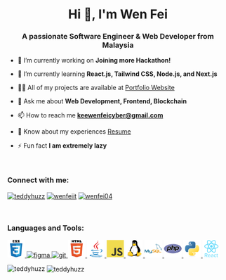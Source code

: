 <h1 align="center">Hi 👋, I'm Wen Fei</h1>
<h3 align="center">A passionate Software Engineer & Web Developer from Malaysia</h3>

- 🔭 I’m currently working on **Joining more Hackathon!**

- 🌱 I’m currently learning **React.js, Tailwind CSS, Node.js, and Next.js**

- 👨‍💻 All of my projects are available at [Portfolio Website](https://my-portfolio-six-plum-17.vercel.app/)

- 💬 Ask me about **Web Development, Frontend, Blockchain**

- 📫 How to reach me **keewenfeicyber@gmail.com**

- 📄 Know about my experiences [Resume](https://drive.google.com/file/d/1UZD7M7FGZy9aXGFmeA79PkIZ0GDutuxk/view?usp=sharing)

- ⚡ Fun fact **I am extremely lazy**

<br>
<h3 align="left">Connect with me:</h3>
<p align="left">
<a href="https://twitter.com/teddyhuzz" target="blank"><img align="center" src="https://raw.githubusercontent.com/rahuldkjain/github-profile-readme-generator/master/src/images/icons/Social/twitter.svg" alt="teddyhuzz" height="30" width="40" /></a>
<a href="https://linkedin.com/in/swenfei" target="blank"><img align="center" src="https://raw.githubusercontent.com/rahuldkjain/github-profile-readme-generator/master/src/images/icons/Social/linked-in-alt.svg" alt="wenfeiit" height="30" width="40" /></a>
<a href="https://instagram.com/wenfei04" target="blank"><img align="center" src="https://raw.githubusercontent.com/rahuldkjain/github-profile-readme-generator/master/src/images/icons/Social/instagram.svg" alt="wenfei04" height="30" width="40" /></a>
</p>

<br>
<h3 align="left">Languages and Tools:</h3>
<p align="left"> <a href="https://www.w3schools.com/css/" target="_blank" rel="noreferrer"> <img src="https://raw.githubusercontent.com/devicons/devicon/master/icons/css3/css3-original-wordmark.svg" alt="css3" width="40" height="40"/> </a> <a href="https://www.figma.com/" target="_blank" rel="noreferrer"> <img src="https://www.vectorlogo.zone/logos/figma/figma-icon.svg" alt="figma" width="40" height="40"/> </a> <a href="https://git-scm.com/" target="_blank" rel="noreferrer"> <img src="https://www.vectorlogo.zone/logos/git-scm/git-scm-icon.svg" alt="git" width="40" height="40"/> </a> <a href="https://www.w3.org/html/" target="_blank" rel="noreferrer"> <img src="https://raw.githubusercontent.com/devicons/devicon/master/icons/html5/html5-original-wordmark.svg" alt="html5" width="40" height="40"/> </a> <a href="https://www.java.com" target="_blank" rel="noreferrer"> <img src="https://raw.githubusercontent.com/devicons/devicon/master/icons/java/java-original.svg" alt="java" width="40" height="40"/> </a> <a href="https://developer.mozilla.org/en-US/docs/Web/JavaScript" target="_blank" rel="noreferrer"> <img src="https://raw.githubusercontent.com/devicons/devicon/master/icons/javascript/javascript-original.svg" alt="javascript" width="40" height="40"/> </a> <a href="https://www.linux.org/" target="_blank" rel="noreferrer"> <img src="https://raw.githubusercontent.com/devicons/devicon/master/icons/linux/linux-original.svg" alt="linux" width="40" height="40"/> </a> <a href="https://www.mysql.com/" target="_blank" rel="noreferrer"> <img src="https://raw.githubusercontent.com/devicons/devicon/master/icons/mysql/mysql-original-wordmark.svg" alt="mysql" width="40" height="40"/> </a> <a href="https://www.php.net" target="_blank" rel="noreferrer"> <img src="https://raw.githubusercontent.com/devicons/devicon/master/icons/php/php-original.svg" alt="php" width="40" height="40"/> </a> <a href="https://www.python.org" target="_blank" rel="noreferrer"> <img src="https://raw.githubusercontent.com/devicons/devicon/master/icons/python/python-original.svg" alt="python" width="40" height="40"/> </a> <a href="https://reactjs.org/" target="_blank" rel="noreferrer"> <img src="https://raw.githubusercontent.com/devicons/devicon/master/icons/react/react-original-wordmark.svg" alt="react" width="40" height="40"/> </a> </p>

<p><img align="left" src="https://github-readme-stats.vercel.app/api/top-langs?username=teddyhuzz&show_icons=true&locale=en&layout=compact" alt="teddyhuzz" /></p>

<p>&nbsp;<img align="center" src="https://github-readme-stats.vercel.app/api?username=teddyhuzz&show_icons=true&locale=en" alt="teddyhuzz" /></p>

